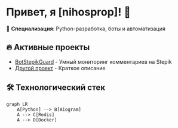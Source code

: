 # Привет, я [nihosprop]! 👋

🚀 **Специализация**: Python-разработка, боты и автоматизация  

## 🔥 Активные проекты
- [BotStepikGuard](https://github.com/yourname/BotStepikGuard) - Умный мониторинг комментариев на Stepik
- [Другой проект](ссылка) - Краткое описание

## 🛠️ Технологический стек
```mermaid
graph LR
    A[Python] --> B[Aiogram]
    A --> C[Redis]
    A --> D[Docker]
